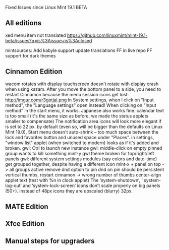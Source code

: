Fixed Issues since Linux Mint 19.1 BETA

All editions
------------

xed menu item not translated
https://github.com/linuxmint/mint-19.1-beta/issues?q=is%3Aissue+is%3Aclosed

mintsources: Add kabyle support
update translations
FF in live repo
FF support for dark themes

Cinnamon Edition
----------------

wacom rotates with display
touchscreen doesn't rotate with display
crash when using kazam.
After you move the bottom panel to a side, you need to restart Cinnamon because the menu session icons get lost: http://imgur.com/r3gotjal.png
In System settings, when I click on "Input method", the "Language settings" open instead! When clicking on "Input method" in the start menu, it works. Japanese also works fine.
calendar text is too small (it's the same size as before, we made the status applets smaller to compensate)
The notification area icons will look more elegant if is set to 22 px. by default (even so, will be bigger than the defaults on Linux Mint 19.0).
Start menu doesn't auto-shrink – too much space between the lock and favorites button and unused space under "Places".
in settings, "window list" applet (when switched to modern) looks as if it's added and broken.
gwl: Ctrl to launch new instance
gwl: middle-click on empty pinned group wants to kill something
mint-y gwl theme broken for top/right/left panels
gwl:
  different system settings modules (say colors and date-time) get grouped together, despite having a different icon
  mint-x + panel on top -> all groups active
  remove dnd option to pin
  dnd on pin should be persistent
  vertical thumbs, restart cinnamon -> wrong number of thumbs
center-align applet text (test with %n in clock applet)
The ‘system-shutdown’, ‘ system-log-out’ and ‘system-lock-screen’ icons don’t scale properly on big panels (50+). Instead of 48px icons they are upscaled (blurry) 32px.

MATE Edition
------------

Xfce Edition
------------

Manual steps for upgraders
--------------------------
